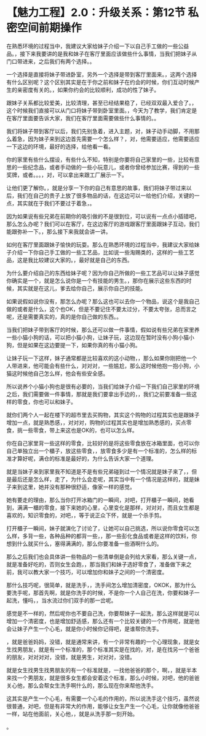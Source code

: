 # 【魅力工程】2.0：升级关系：第12节 私密空间前期操作

在熟悉环境的过程当中，我建议大家给妹子介绍一下以自己手工做的一些公益品。，接下来我要讲的是我和妹子在客厅里面应该做些什么事情，当我们把妹子从门口带进来，之后我们有两个选择。。

一个选择是直接将妹子带进卧室，另外一个选择是带到客厅里面来。，这两个选择有什么区别呢？这个区别其实是在于你之前和妹子在约会的时候，你们互动时候产生的亲密度有关的。，如果你约会的比较顺利，成功的性了妹子。

跟妹子关系都比较爱美，比较清理，甚至已经结果稳了，已经双双最入爱合了。，这个时候我们直接可以从门口将妹子带到卧室里面。，今天为了教学，我们肯定是在客厅里面要告诉大家，我们在客厅里面需要做些什么事情的。。

我们将妹子带到客厅以后，我们先别急着，进入主题，对，妹子动手动脚，不用那么着急，因为妹子来到这边首先需要一个怎么样？，对，他需要适应，他需要适应一下这边的环境，最好的选择，给他看一看。

你的家里有些什么摆设，有些什么不知，特别是你要将自己家里的一些，比较有意思的一些纪念品，或者手动做的一些小玩意儿，或者你曾经参加比赛，得到的一些奖牌，或者。。。，对，可以拿出来跟工厂展示一下。

让他们更了解你。，就是分享一下你的自己有意思的故事，我们将妹子带过来以后，我们在自己的贵子上放了很多物品的话，在这边可以一给他们介绍，关键的一点，其实就在于我们不要过于着急，。

因为如果说有些兄弟在前期你的吸引做的不是很到位，可以说有一点点小插错吧，那么怎么办呢？我们可以在客厅，在这边客厅的游戏跟客厅里面跟妹子互动，我们能跟弥补一下。，那么接下来我就会讲一讲。

如何在客厅里面跟妹子愉快的玩耍。那么在熟悉环境的过程当中，我建议大家给妹子介绍一下你自己手工做的一些工艺品，比如说一些淘赐类的，这样的一些工艺品，这是我比较建议大家的。，最好就是自己的东西。

为什么要介绍自己的东西给妹子呢？因为你自己所做的一些工艺品可以让妹子感觉你确实是一个，就是怎么说你是一个有技能的男生。，那你在展示这些东西的时候，其实就是在这儿，爹去给你自己，展示你自己的技能。

如果说假如说你没有，那怎么办呢？那么这也可以去你一个物品，说这个是我自己做的或者是什么，这个也OK，但是不要记住不要太过分，不要太夸张，总而言之呢，还是需要真实的，真的是你自己做的东西。。

当我们把妹子带到客厅的时候，那么还可以做一件事情，假如说有些兄弟在家里养一些小猫小狗的话，可以把小猫小狗，让妹子玩，这边现在暂时没有小狗小猫小狗，但是如果在这边要提一下，如果你真的有小猫小狗。

让妹子玩一下这样，妹子通常都是比较喜欢的这小动物，，那么如果你刚把他一个人带进来，他可能会有些什么，对对对，一些尴尬，那么这时候他抱一抱小狗，小猫这时候他自己怎么样，他会有些安全感。

所以说养个小猫小狗也是很有必要的，当我们给妹子介绍一下我们自己家里的环境之后，我们需要做一件事情，那就是我们要拿出手边的，，我们之前要准备一些这样的零食，你也可以和妹子。

就你们两个人一起在楼下的超市里去买购物，其实这个购物的过程其实也是跟妹子增加一点，就是熟悉感，，对对对，购物的过程其实也是增加熟悉感的，买点零食，挑一些零食，带上来这也是OK的，也可以怎么样。

你在自己家里背一些这样的零食，比较好的是将这些零食放在冰箱里面，也可以你自己单独立出一个櫃子，放这些零食，，放零食多少是有一个标准的，怎么样的标准才算好呢，满仓的标准是最好的，为什么告诉大家一个道理。

就是当妹子来到家里我不知道是不是有些兄弟碰到过一个情况就是妹子来了，，但是最后还是怎么样，走了，为什么会走呢，其实当中有一个情况是这样的，就是妹子来到这里，她并没有那种很舒适，像家一样的感觉。

她有要走的理由，那么当你打开冰箱门的一瞬间，对吧，打开櫃子一瞬间，她看到，满满一櫃的零食，接下来她的心里，心里变化是那样，对对对，而且女生都是喜欢的，知识零食的，对吧，，等于说正众下怀，就是一个杀手剪。

打开櫃子一瞬间，妹子就演化了讨论了，让她可以自己挑选，所以说你零食可以怎么样，多背一些，各种品种的都背一些，，那一些彭化食品或者是这样的饮料，你想到什么就买什么，塞得满满的，那么你要准备一些酒啊什么的。

那么之后我们也会具体讲一些物品的一些清单倒是会列给大家看，那么关键一点，就是准备好吃的，否则女生会跑，，那当我们和妹子选好零食了，准备做下来之前，我可以教大家一个技巧，可以增加你和妹子之间的一个清密度。

那什么技巧呢，很简单，就是洗手，，洗手间怎么增加清密度，OKOK，那为什么要洗手呢，那首先啊，就是你洗手的时候，不是你一个人自己在洗，你要和妹子一起洗，懂吗，，当水流过你们双手的那一岔呢。

感觉是不一样的，然后呢你也不要自己洗，你要帮妹子一起洗，那么这样就是可以增加一个清密度，也是增加舒适感，那么还有一个比较关键的一个作用呢，就是他会让妹子产生一个心毛，就是你小时候你记得吧，是谁帮你洗手。

，就是爸爸妈妈，没错，就是通常来讲，有一个非常有趣的一个心理现象，就是女生找男朋友，就是有一个标准的，那个标准其实是在找的，对，是在找另一个爸爸的朋友，对对对对，没错，就是男生，对对对，没错。

就是女生找男生找男朋友的有一个标准就是，一找他爸爸的那个，啊，，就是半本来找一个男朋友，就是很多女生都会安着这个标准，那么小时候，对吧，他的爸爸关心他，那么会帮女生洗手啊什么的，那么现在你来帮他洗手。

这其实是产生一个心毛，有需要一个心毛的作用的，所以说洗手这个技巧，虽然说很普通，对吧，但是有非常大的作用，能够让女生产生一个心毛，让你就像他爸爸一样，站在他面前，关心他，，就是从洗手那一刻开始。

。